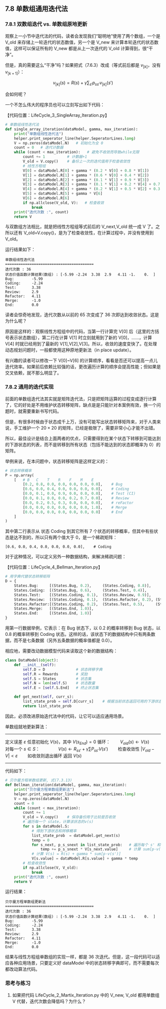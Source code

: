 
## 7.8 单数组通用迭代法

### 7.8.1 双数组迭代 vs. 单数组原地更新

观察上一小节中迭代法的代码，读者会发现我们“聪明地”使用了两个数组，一个是 V_old 来存储上一轮迭代的状态数值，另一个是 V_new 来计算本轮迭代的状态数值，这样可以保证所有的 V_new 都是从上一次迭代的 V_old 计算得到，很“干净”。

但是，真的需要这么“干净”吗？如果把式（7.6.3）改成（等式前后都是 $v_{[k]}$，没有 $v_{[k+1]}$）：

$$
v_{[k]}(s) = R(s)+ \gamma \sum_{s'} p_{ss'}v_{[k]}(s')
\tag{7.8.1}
$$

会如何呢？

一个不怎么伟大的程序员也可以立刻写出如下代码：

【代码位置：LifeCycle_3_SingleArray_Iteration.py】

```Python
# 单数组线性迭代法
def single_array_iteration(dataModel, gamma, max_iteration):
    print("单数组线性迭代法")
    helper.print_seperator_line(helper.SeperatorLines.long)
    V = np.zeros(dataModel.N)   # 初始化为全 0
    count = 0   # 迭代计数器
    while (count < max_iteration):   # 避免不收敛而导致while无限
        count += 1          # 计数器+1
        V_old = V.copy()    # 备份上一次的迭代值用于检查收敛性
        # 线性方程组
        V[0] = dataModel.R[0] + gamma * (0.2 * V[0] + 0.8 * V[1])
        V[1] = dataModel.R[1] + gamma * (0.6 * V[0] + 0.4 * V[2])
        V[2] = dataModel.R[2] + gamma * (0.1 * V[1] + 0.9 * V[3])
        V[3] = dataModel.R[3] + gamma * (0.1 * V[1] + 0.2 * V[4] + 0.7 * V[5])
        V[4] = dataModel.R[4] + gamma * (0.2 * V[1] + 0.5 * V[2] + 0.3 * V[3])
        V[5] = dataModel.R[5] + gamma * V[6]
        V[6] = dataModel.R[6]
        if np.allclose(V_old, V):   # 检查收敛
            break
    print("迭代次数 :", count)
    return V
```

与双数组方法相比，就是把线性方程组等式前后的 V_next,V_old 统一成 V 了。之所以还有 V_old=V.copy()，是为了检查收敛性，在计算过程中，并没有使用到 V_old。

运行结果如下：

```
单数组线性迭代法
========================================
迭代次数 : 36
状态价值函数计算结果(数组) : [-5.99 -2.24  3.38  2.9   4.11 -1.    0.  ]
Bug:        -5.99
Coding:     -2.24
Test:       3.38
Review:     2.9
Refactor:   4.11
Merge:      -1.0
End:        0.0
```
读者会惊奇地发现，迭代次数从以前的 65 次变成了 36 次即达到收敛状态。这是为什么呢？

原因是这样的：观察线性方程组中的代码，当第一行计算完 V[0] 后（这里的方括号表示状态数组），第二行在计算 V[1] 时立刻就用到了新的 V[0]，......，计算 V[4] 时就已经用到了最新的 V[1],V[2],V[3]。所以，收敛的速度变快了。在处理动态规划问题时，一般都使用这种原地更新法（in place update）。

有兴趣的读者可以修改一下 V[0]~V[6] 的计算顺序，看看是否还可以提高一点儿迭代效率。如果前后依赖比较强的话，更改遍历计算的顺序会提高性能；但如果是交叉依赖，就不那么明显了。

### 7.8.2 通用的迭代实现

前面的单数组迭代法其实就是矩阵迭代法，只是把矩阵运算的过程变成逐行计算了，它的好处是不用维护状态转移矩阵，缺点是是只能针对本案例有效，换一个问题时，就需要重新书写代码。

但是，有很多时候由于状态成千上万，没有可能写出状态转移矩阵来，对于人类来说，手工维护一个 $20 \times 20$ 的矩阵，已经是极限了，需要非常小心才能不出错。

所以，最佳设计是结合上面两者的优点，只需要得到在某个状态下转移到可能达到的下游状态的列表，而不是转移到所有状态（包括不能达到的状态即概率为 0）的矩阵。

举例来说，在本问题中，状态转移矩阵是这样定义的：

```Python
# 状态转移概率
P = np.array(
    [   # B   C    T    R    F    M    E    
        [0.2, 0.8, 0.0, 0.0, 0.0, 0.0, 0.0],    # Bug 
        [0.6, 0.0, 0.4, 0.0, 0.0, 0.0, 0.0],    # Coding
        [0.0, 0.1, 0.0, 0.9, 0.0, 0.0, 0.0],    # Test (CI)
        [0.0, 0.1, 0.0, 0.0, 0.2, 0.7, 0.0],    # Review
        [0.0, 0.2, 0.5, 0.3, 0.0, 0.0, 0.0],    # reFactor
        [0.0, 0.0, 0.0, 0.0, 0.0, 0.0, 1.0],    # Merge
        [0.0, 0.0, 0.0, 0.0, 0.0, 0.0, 0.0]     # End
    ]
)
```
其中第二行表示从 状态 Coding 到其它所有 7 个状态的转移概率，但其中有些状态是达不到的，所以只有两个值大于 0，是一个稀疏矩阵：
```
[0.6, 0.0, 0.4, 0.0, 0.0, 0.0, 0.0],    # Coding
```
对于这种情况，可以定义另外一种数据结构，来解决稀疏问题：

【代码位置：LifeCycle_4_Bellman_Iteration.py】

```Python
# 用字典代替状态转移矩阵
D = {
    States.Bug:     [(States.Bug, 0.2),     (States.Coding, 0.8)],
    States.Coding:  [(States.Bug, 0.6),     (States.Test, 0.4)],
    States.Test:    [(States.Coding, 0.1),  (States.Review, 0.9)],
    States.Review:  [(States.Coding, 0.1),  (States.Refactor, 0.2), (States.Merge, 0.7)],
    States.Refactor:[(States.Coding, 0.2),  (States.Test, 0.5),     (States.Review, 0.3)],
    States.Merge:   [(States.End, 1.0)],
    States.End:     [(States.End, 1.0)]
}

```
用第一行数据举例，它表示：在 Bug 状态下，以 0.2 的概率转移到 Bug 状态，以 0.8 的概率转移到 Coding 状态。这样的话，该状态下的数据结构中只有两条数据，而不是七条数据（另外五条数据的概率值都是 0.0）。

相应地，需要改动数据模型代码来读取这个新的数据结构：

```Python
class DataModel(object):
    def __init__(self):
        self.D = D              # 状态转移字典
        self.R = Rewards        # 奖励
        self.S = States         # 状态集
        self.N = len(self.S)    # 状态数量
        self.E = [self.S.End]   # 终止状态集

    def get_next(self, curr_s):
        list_state_prob = self.D[curr_s]    # 根据当前状态返回可用的下游状态及其概率
        return list_state_prob
```

因此，必须改进原始迭代法中的代码，让它可以适应通用场景。

单数组就地更新算法：

---

定义误差 $\varepsilon$
任意初始化 $V(s)$，其中 $V(s_{End})=0$
循环：
　　$V_{old}(s) \leftarrow V(s)$
　　对每一个 $s \in S$：
　　　　$V(s) \leftarrow R_{ss'}+\gamma \sum P_{ss'}V(s')$
　　检查收敛性 $|V_{old} - V| < \varepsilon$
　　如收敛则退出循环
返回 $V(s)$

---

代码如下：

```Python
# 贝尔曼方程单数组更新, 式(7.3.13)
def Bellman_iteration(dataModel, gamma, max_iteration):
    print("贝尔曼方程单数组更新法")
    helper.print_seperator_line(helper.SeperatorLines.long)
    V = np.zeros(dataModel.N)
    count = 0
    while (count < max_iteration): 
        count += 1
        V_old = V.copy()    # 保存备份用于比较是否收敛
        # 遍历每一个 state，计算该状态的v(s)
        for s in dataModel.S:
            # 得到下游状态和转移概率
            list_state_prob  = dataModel.get_next(s)
            temp = 0
            for s_next, p_s_snext in list_state_prob:   # 遍历每个 s' 和 p_ss'
                temp += p_s_snext * V[s_next.value]     # 计算 sum[p·v(s')]
            # 计算 V(s) = R(s) + gamma * sum[p·v(s')]
            V[s.value] = dataModel.R[s.value] + gamma * temp
        # 检查收敛性
        if np.allclose(V, V_old):
            break
    print("迭代次数 :", count)
    return V
```

运行结果：

```
贝尔曼方程单数组更新法
========================================
迭代次数 : 36
状态价值函数计算结果(数组) : [-5.99 -2.24  3.38  2.9   4.11 -1.    0.  ]
Bug:        -5.99
Coding:     -2.24
Test:       3.38
Review:     2.9
Refactor:   4.11
Merge:      -1.0
End:        0.0
```

结果与线性方程组单数组的实现一样，都是 36 次迭代。但是，这一段代码可以适应各种应用场景，只要定义好 dataModel 中的状态转移字典即可，而不需要每次都改动算法代码。


### 思考与练习

1. 如果把代码 LifeCycle_2_Martix_Iteration.py 中的 V_new, V_old 都用单数组 V 代替，迭代次数会降低吗？为什么？
